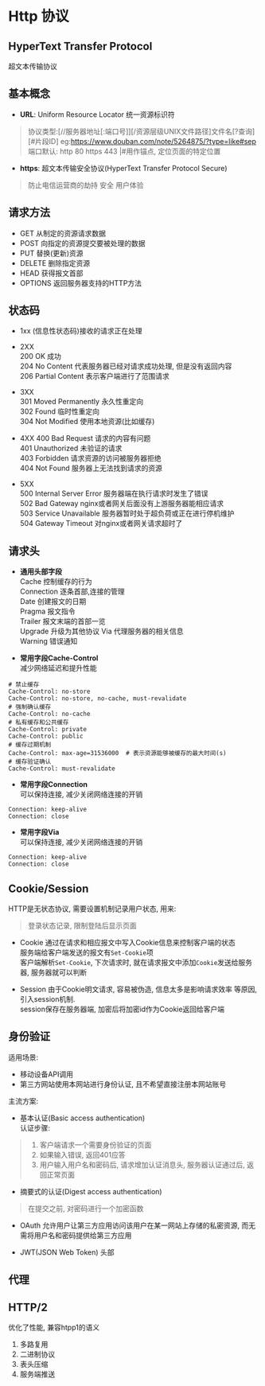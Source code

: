 # Http 协议
## HyperText Transfer Protocol
超文本传输协议

## 基本概念

- **URL**: Uniform Resource Locator 统一资源标识符
> 协议类型:[//服务器地址[:端口号]][/资源层级UNIX文件路径]文件名[?查询][#片段ID]
> eg:https://www.douban.com/note/5264875/?type=like#sep
> 端口默认: http 80 https 443
> |#用作锚点, 定位页面的特定位置

- **https**: 超文本传输安全协议(HyperText Transfer Protocol Secure) 
> 防止电信运营商的劫持
> 安全
> 用户体验


## 请求方法

- GET  从制定的资源请求数据
- POST  向指定的资源提交要被处理的数据   
- PUT  替换(更新)资源
- DELETE  删除指定资源
- HEAD  获得报文首部
- OPTIONS  返回服务器支持的HTTP方法  

## 状态码

- 1xx  (信息性状态码)接收的请求正在处理  

- 2XX  
200 OK 成功  
204 No Content 代表服务器已经对请求成功处理, 但是没有返回内容  
206 Partial Content 表示客户端进行了范围请求  

- 3XX  
301 Moved Permanently 永久性重定向  
302 Found 临时性重定向  
304 Not Modified  使用本地资源(比如缓存)

- 4XX
400 Bad Request 请求的内容有问题  
401 Unauthorized 未验证的请求  
403 Forbidden 请求资源的访问被服务器拒绝  
404 Not Found 服务器上无法找到请求的资源  

- 5XX  
500 Internal Server Error 服务器端在执行请求时发生了错误  
502 Bad Gateway nginx或者网关后面没有上游服务器能相应请求  
503  Service Unavailable 服务器暂时处于超负荷或正在进行停机维护  
504  Gateway Timeout 对nginx或者网关请求超时了  


## 请求头

- **通用头部字段**  
Cache 控制缓存的行为  
Connection 逐条首部,连接的管理  
Date 创建报文的日期  
Pragma 报文指令  
Trailer 报文末端的首部一览  
Upgrade 升级为其他协议
Via 代理服务器的相关信息  
Warning  错误通知

- **常用字段Cache-Control**  
减少网络延迟和提升性能
```
# 禁止缓存  
Cache-Control: no-store
Cache-Control: no-store, no-cache, must-revalidate
# 强制确认缓存
Cache-Control: no-cache
# 私有缓存和公共缓存
Cache-Control: private
Cache-Control: public
# 缓存过期机制
Cache-Control: max-age=31536000  # 表示资源能够被缓存的最大时间(s)
# 缓存验证确认
Cache-Control: must-revalidate
```

- **常用字段Connection**  
可以保持连接, 减少关闭网络连接的开销
```
Connection: keep-alive
Connection: close
```

- **常用字段Via**  
可以保持连接, 减少关闭网络连接的开销
```
Connection: keep-alive
Connection: close
```

## Cookie/Session

HTTP是无状态协议, 需要设置机制记录用户状态, 用来:
> 登录状态记录, 限制登陆后显示页面  

- Cookie
通过在请求和相应报文中写入Cookie信息来控制客户端的状态    
服务端给客户端发送的报文有`Set-Cookie`项  
客户端解析`Set-Cookie`, 下次请求时, 就在请求报文中添加`Cookie`发送给服务器, 服务器就可以判断

- Session
由于Cookie明文请求, 容易被伪造, 信息太多是影响请求效率 等原因, 引入session机制.  
session保存在服务器端, 加密后将加密id作为Cookie返回给客户端

## 身份验证
适用场景:
- 移动设备API调用
- 第三方网站使用本网站进行身份认证, 且不希望直接注册本网站账号

主流方案:
- 基本认证(Basic access authentication)  
认证步骤:  
> 1. 客户端请求一个需要身份验证的页面   
> 2. 如果输入错误, 返回401应答   
> 3. 用户输入用户名和密码后, 请求增加认证消息头, 服务器认证通过后, 返回正常页面  
- 摘要式的认证(Digest access authentication)  
> 在提交之前, 对密码进行一个加密函数

- OAuth
允许用户让第三方应用访问该用户在某一网站上存储的私密资源, 而无需将用户名和密码提供给第三方应用

- JWT(JSON Web Token)
头部

## 代理

## HTTP/2
优化了性能, 兼容htpp1的语义

1. 多路复用
2. 二进制协议
3. 表头压缩
4. 服务端推送






 
 
 
 
 
 
 
 
 
 
 
 
 
 